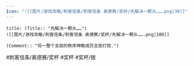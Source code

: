 ```yaml
---
Icon: "![[图片/游戏攻略/刺客信条/刺客信条 奥德赛/奖杯/先解决一颗头…….png|30]]"
---
```

```ad-common-silver-trophy
title: (Title:: "先解决一颗头……")
![[图片/游戏攻略/刺客信条/刺客信条 奥德赛/奖杯/先解决一颗头…….png|100]]

(Comment:: "将一整个支部的秩序神教成员全部打败.")
```

#刺客信条/奥德赛/奖杯 #奖杯 #奖杯/银
